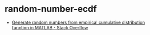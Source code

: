 random-number-ecdf
==================
- [Generate random numbers from empirical cumulative distribution function in MATLAB - Stack Overflow](https://stackoverflow.com/questions/49178265/generate-random-numbers-from-empirical-cumulative-distribution-function-in-matla)
